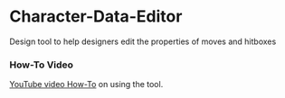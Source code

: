 # Character-Data-Editor
Design tool to help designers edit the properties of moves and hitboxes

### How-To Video
[YouTube video How-To](https://youtu.be/3ppI3QkjE0c) on using the tool.